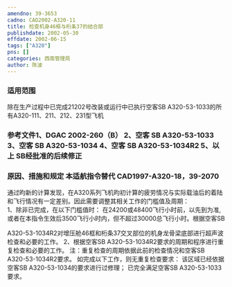 ```yaml
---
amendno: 39-3653  
cadno: CAD2002-A320-11  
title: 检查机身46框与桁条37的结合部  
publishdate: 2002-05-30  
effdate: 2002-06-15  
tags: ["A320"]  
pns: []  
categories: 西南管理局  
author: 陈波  
---
```

  
### 适用范围  
除在生产过程中已完成21202号改装或运行中已执行空客SB A320-53-1033的所有A320-111、211、212、231型飞机  
  
<!--more-->  
### 参考文件1、DGAC 2002-260（B） 2、空客 SB A320-53-1033 3、空客 SB A320-53-1034 4、空客 SB A320-53-1034R2 5、以上 SB经批准的后续修正  
  
### 原因、措施和规定 本适航指令替代 CAD1997-A320-18，39-2070  
 通过昀新的计算发现，在A320系列飞机昀初计算的疲劳情况与实际载油后的着陆和飞行情况有一定差别。因此需要调整其相关工作的门槛值及周期：  
1、除非已完成，在以下门槛值时：    在24200或48400飞行小时前，以先到为准,或者在本指令生效后3500飞行小时内，但不超过30000总飞行小时。根据空客SB  
  
A320-53-1034R2对增压舱46框和桁条37交叉部位的机身龙骨梁底部进行超声波检查和必要的工作。 2、根据空客SB A320-53-1034R2要求的周期和程序进行重复检查和必要的工作。     注：重复检查的周期依据此前的检查情况和空客SB  
A320-53-1034R2要求。 如完成以下工作，则无重复检查要求： 该区域已经依据空客SB A320-53-1034的要求进行过修理； 已完全满足空客SB A320-53-1033要求。  

